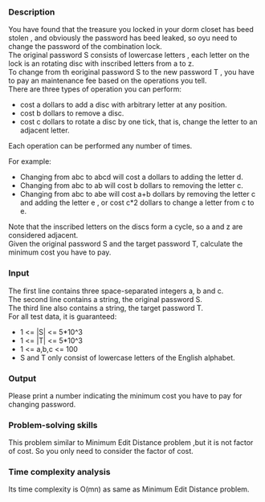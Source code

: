 <h3>Description</h3>
<p>
   You have found that the treasure you locked in your dorm closet has beed stolen , and obviously the password has beed leaked, 
  so oyu need to change the password of the combination lock.</br>
  The original password S consists of lowercase letters , each letter on the lock is an rotating disc with inscribed letters from
   a to z.</br>
  To change from th eoriginal password S to the new password T , you have to pay an maintenance fee based on the operations you tell.</br>
  There are three types of operation you can perform:
  <ul>
   <li>cost a dollars to add a disc with arbitrary letter at any position.</li>
   <li>cost b dollars to remove a disc.</li>
   <li>cost c dollars to rotate a disc by one tick, that is, change the letter to an adjacent letter.</li>
  </ul>
  Each operation can be performed any number of times.</br>
  
  For example:
  <ul>
   <li>Changing from abc to abcd will cost a dollars to adding the letter d.</li>
   <li>Changing from abc to ab will cost b dollars to removing the letter c.</li>
   <li>Changing from abc to abe will cost a+b dollars by removing the letter c and adding the letter e , or cost c*2 dollars to change a letter from c to e.</li>
  </ul>
   Note that the inscribed letters on the discs form a cycle, so a and z are considered adjacent.</br>
   Given the original password S and the target password T, calculate the minimum cost you have to pay.
</p>
<h3>Input</h3>
<p>
  The first line contains three space-separated integers a, b and c.</br>
  The second line contains a string, the original password S.</br>
  The third line also contains a string, the target password T.</br>
  For all test data, it is guaranteed:
   <ul>
     <li>1 <= |S| <= 5*10^3</li>
     <li>1 <= |T| <= 5*10^3</li>
     <li>1 <= a,b,c <= 100</li>
     <li>S and T only consist of lowercase letters of the English alphabet.</li>
   </ul>
</p>
<h3>Output</h3>
<p>
  Please print a number indicating the minimum cost you have to pay for changing password.
</p>
<h3>Problem-solving skills</h3>
<p>
  This problem similar to Minimum Edit Distance problem ,but it is not factor of cost.
  So you only need to consider the factor of cost. 
</p>
<h3>Time complexity analysis</h3>
<p>
  Its time complexity is O(mn) as same as Minimum Edit Distance problem.
</p>
